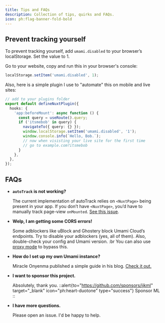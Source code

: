 ```yaml
---
title: Tips and FAQs
description: Collection of tips, quirks and FAQs.
icon: ph:flag-banner-fold-bold
---
```


## Prevent tracking yourself

To prevent tracking yourself, add `umami.disabled` to your browser’s
localStorage. Set the value to 1.

Go to your website, copy and run this in your browser's console:

```js
localStorage.setItem('umami.disabled', 1);
```

Also, here is a simple plugin I use to "automate" this on mobile and live sites:

```ts [itsmebob.client.ts]
// add to your plugins folder
export default defineNuxtPlugin({
  hooks: {
    'app:beforeMount': async function () {
      const query = useRoute().query;
      if ('itsmebob' in query) {
        navigateTo({ query: {} });
        window.localStorage.setItem('umami.disabled', '1');
        window.console.info(`Hello, Bob.`);
        // now when visisting your live site for the first time
        // go to example.com?itsmebob
      }
    },
  },
});
```

## FAQs

- **`autoTrack` is not working?**

  The current implementation of autoTrack relies on `<NuxtPage>` being
  present in your app. If you don’t have `<NuxtPage>`, you’d have to
  manually track page-view `onMounted`. [See this issue](https://github.com/ijkml/nuxt-umami/issues/102#issuecomment-2112482840).

- **Welp, I am getting some CORS errors!**

  Some adblockers like uBlock and Ghostery block Umami Cloud’s endpoints.
  Try to disable your adblockers (yes, all of them). Also, double-check
  your config and Umami version. :br You can also use [proxy mode](/api/configuration#proxy-mode) to bypass this.

- **How do I set up my own Umami instance?**

  Miracle Onyenma published a simple guide in his blog. [Check it out.](https://miracleio.me/blog/set-up-analytics-for-your-nuxt-3-app-with-umami)

- **I want to sponsor this project.**

  Absolutely, thank you.
  ::alert{to="https://github.com/sponsors/ijkml" target="_blank" icon="ph:heart-duotone" type="success"}
  Sponsor ML
  ::

- **I have more questions.**

  Please open an issue. I'd be happy to help.
